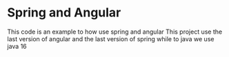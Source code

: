 
# Spring and Angular

This code is an example to how use spring and angular
This project use the last version of angular and the last version of spring
while to java we use java 16
